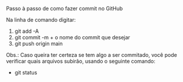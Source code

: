 Passo à passo de como fazer commit no GitHub

Na linha de comando digitar:

1. git add -A
2. git commit -m + o nome do commit que desejar
3. git push origin main

Obs.: Caso queira ter certeza se tem algo a ser commitado, você pode verificar quais arquivos subirão, usando o seguinte comando:

- git status
